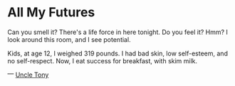 # All My Futures

Can you smell it? There's a life force in here tonight. Do you feel it? Hmm? I look around this room, and I see potential.

Kids, at age 12, I weighed 319 pounds. I had bad skin, low self-esteem, and no self-respect. Now, I eat success for breakfast, with skim milk.

⎻ [Uncle Tony](https://imgur.com/Izg2tpH)
